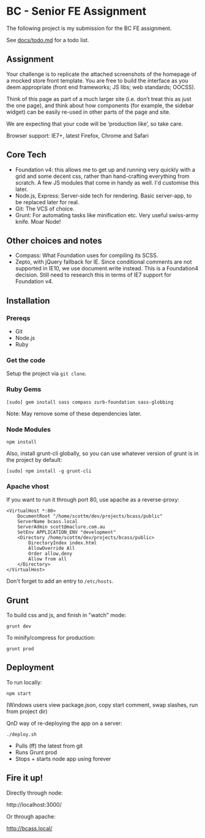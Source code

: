 # BC - Senior FE Assignment

The following project is my submission for the BC FE assignment.

See [docs/todo.md](https://github.com/ScottMaclure/bcass/blob/master/docs/todo.md) for a todo list.

## Assignment

Your challenge is to replicate the attached screenshots of the homepage of a mocked store front
template. You are free to build the interface as you deem appropriate (front end frameworks; JS libs;
web standards; OOCSS).

Think of this page as part of a much larger site (i.e. don’t treat this as just the one page), and think about
how components (for example, the sidebar widget) can be easily re-used in other parts of the page and
site. 

We are expecting that your code will be ‘production like’, so take care.

Browser support: IE7+, latest Firefox, Chrome and Safari

## Core Tech

* Foundation v4: this allows me to get up and running very quickly with a grid and some decent css, rather than hand-crafting everything from scratch. A few JS modules that come in handy as well. I'd customise this later.
* Node.js, Express: Server-side tech for rendering. Basic server-app, to be replaced later for real.
* Git: The VCS of choice.
* Grunt: For automating tasks like minification etc. Very useful swiss-army knife. Moar Node!

## Other choices and notes

* Compass: What Foundation uses for compiling its SCSS.
* Zepto, with jQuery fallback for IE. Since conditional comments are not supported in IE10, we use document.write instead. This is a Foundation4 decision. Still need to research this in terms of IE7 support for Foundation v4.

## Installation

### Prereqs

* Git
* Node.js
* Ruby

### Get the code

Setup the project via `git clone`.

### Ruby Gems

```
[sudo] gem install sass compass zurb-foundation sass-globbing
```

Note: May remove some of these dependencies later.

### Node Modules

`npm install`

Also, install grunt-cli globally, so you can use whatever version of grunt is in the project by default:

`[sudo] npm install -g grunt-cli`

### Apache vhost

If you want to run it through port 80, use apache as a reverse-proxy:

```
<VirtualHost *:80>
    DocumentRoot "/home/scottm/dev/projects/bcass/public"
    ServerName bcass.local
    ServerAdmin scott@maclure.com.au
    SetEnv APPLICATION_ENV "development"
    <Directory /home/scottm/dev/projects/bcass/public>
        DirectoryIndex index.html
        AllowOverride All
        Order allow,deny
        Allow from all
    </Directory>
</VirtualHost>
```

Don't forget to add an entry to `/etc/hosts`.

## Grunt

To build css and js, and finish in "watch" mode:

`grunt dev`

To minify/compress for production:

`grunt prod`

## Deployment

To run locally:

`npm start`

(Windows users view package.json, copy start comment, swap slashes, run from project dir)

QnD way of re-deploying the app on a server:

`./deploy.sh`

* Pulls (ff) the latest from git
* Runs Grunt prod
* Stops + starts node app using forever

## Fire it up!

Directly through node:

http://localhost:3000/

Or through apache:

http://bcass.local/
